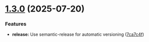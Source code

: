 # [1.3.0](https://github.com/ismaeilalrewany/medi-schedule/compare/v1.2.0...v1.3.0) (2025-07-20)


### Features

* **release:** Use semantic-release for automatic versioning ([7ca7c4f](https://github.com/ismaeilalrewany/medi-schedule/commit/7ca7c4f676c19138184395cbc0699992cdaa4dd7))
